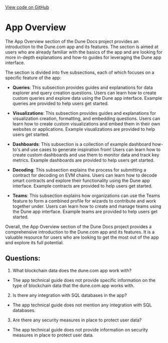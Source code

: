 [View code on GitHub](https://dune.com/docs/app/index.md)

# App Overview

The App Overview section of the Dune Docs project provides an introduction to the Dune.com app and its features. The section is aimed at users who are already familiar with the basics of the app and are looking for more in-depth explanations and how-to guides for leveraging the Dune app interface.

The section is divided into five subsections, each of which focuses on a specific feature of the app:

- **Queries**: This subsection provides guides and explanations for data explorer and query creation questions. Users can learn how to create custom queries and explore data using the Dune app interface. Example queries are provided to help users get started.

- **Visualizations**: This subsection provides guides and explanations for visualization creation, formatting, and embedding questions. Users can learn how to create custom visualizations and embed them in their own websites or applications. Example visualizations are provided to help users get started.

- **Dashboards**: This subsection is a collection of example dashboard how-to's and use cases to generate inspiration from! Users can learn how to create custom dashboards and use them to monitor data and track key metrics. Example dashboards are provided to help users get started.

- **Decoding**: This subsection explains the process for submitting a contract for decoding on EVM chains. Users can learn how to decode smart contracts and explore their functionality using the Dune app interface. Example contracts are provided to help users get started.

- **Teams**: This subsection explains how organizations can use the Teams feature to form a combined profile for wizards to contribute and work together under. Users can learn how to create and manage teams using the Dune app interface. Example teams are provided to help users get started.

Overall, the App Overview section of the Dune Docs project provides a comprehensive introduction to the Dune.com app and its features. It is a valuable resource for users who are looking to get the most out of the app and explore its full potential.
## Questions: 
 1. What blockchain data does the dune.com app work with?
- The app technical guide does not provide specific information on the type of blockchain data that the dune.com app works with.

2. Is there any integration with SQL databases in the app?
- The app technical guide does not mention any integration with SQL databases.

3. Are there any security measures in place to protect user data?
- The app technical guide does not provide information on security measures in place to protect user data.